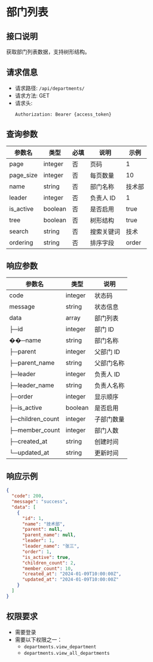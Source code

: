 # 部门列表

## 接口说明

获取部门列表数据，支持树形结构。

## 请求信息

- 请求路径: `/api/departments/`
- 请求方法: GET
- 请求头:
  ```
  Authorization: Bearer {access_token}
  ```

## 查询参数

| 参数名    | 类型    | 必填 | 说明       | 示例   |
| --------- | ------- | ---- | ---------- | ------ |
| page      | integer | 否   | 页码       | 1      |
| page_size | integer | 否   | 每页数量   | 10     |
| name      | string  | 否   | 部门名称   | 技术部 |
| leader    | integer | 否   | 负责人 ID  | 1      |
| is_active | boolean | 否   | 是否启用   | true   |
| tree      | boolean | 否   | 树形结构   | true   |
| search    | string  | 否   | 搜索关键词 | 技术   |
| ordering  | string  | 否   | 排序字段   | order  |

## 响应参数

| 参数名           | 类型    | 说明       |
| ---------------- | ------- | ---------- |
| code             | integer | 状态码     |
| message          | string  | 状态信息   |
| data             | array   | 部门列表   |
| ├─id             | integer | 部门 ID    |
| ��─name          | string  | 部门名称   |
| ├─parent         | integer | 父部门 ID  |
| ├─parent_name    | string  | 父部门名称 |
| ├─leader         | integer | 负责人 ID  |
| ├─leader_name    | string  | 负责人名称 |
| ├─order          | integer | 显示顺序   |
| ├─is_active      | boolean | 是否启用   |
| ├─children_count | integer | 子部门数量 |
| ├─member_count   | integer | 部门人数   |
| ├─created_at     | string  | 创建时间   |
| └─updated_at     | string  | 更新时间   |

## 响应示例

```json
{
  "code": 200,
  "message": "success",
  "data": [
    {
      "id": 1,
      "name": "技术部",
      "parent": null,
      "parent_name": null,
      "leader": 1,
      "leader_name": "张三",
      "order": 1,
      "is_active": true,
      "children_count": 2,
      "member_count": 10,
      "created_at": "2024-01-09T10:00:00Z",
      "updated_at": "2024-01-09T10:00:00Z"
    }
  ]
}
```

## 权限要求

- 需要登录
- 需要以下权限之一：
  - `departments.view_department`
  - `departments.view_all_departments`
